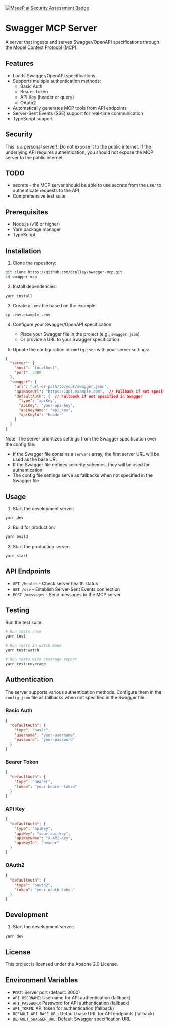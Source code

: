 [![MseeP.ai Security Assessment Badge](https://mseep.net/pr/dcolley-swagger-mcp-badge.png)](https://mseep.ai/app/dcolley-swagger-mcp)

# Swagger MCP Server

A server that ingests and serves Swagger/OpenAPI specifications through the Model Context Protocol (MCP).

## Features

- Loads Swagger/OpenAPI specifications
- Supports multiple authentication methods:
  - Basic Auth
  - Bearer Token
  - API Key (header or query)
  - OAuth2
- Automatically generates MCP tools from API endpoints
- Server-Sent Events (SSE) support for real-time communication
- TypeScript support

## Security

This is a personal server!! Do not expose it to the public internet.
If the underlying API requires authentication, you should not expose the MCP server to the public internet.

## TODO

- secrets - the MCP server should be able to use secrets from the user to authenticate requests to the API
- Comprehensive test suite

## Prerequisites

- Node.js (v18 or higher)
- Yarn package manager
- TypeScript

## Installation

1. Clone the repository:
```bash
git clone https://github.com/dcolley/swagger-mcp.git
cd swagger-mcp
```

2. Install dependencies:
```bash
yarn install
```

3. Create a `.env` file based on the example:
```bash
cp .env.example .env
```

4. Configure your Swagger/OpenAPI specification:
   - Place your Swagger file in the project (e.g., `swagger.json`)
   - Or provide a URL to your Swagger specification

5. Update the configuration in `config.json` with your server settings:
```json
{
  "server": {
    "host": "localhost",
    "port": 3000
  },
  "swagger": {
    "url": "url-or-path/to/your/swagger.json",
    "apiBaseUrl": "https://api.example.com",  // Fallback if not specified in Swagger
    "defaultAuth": {  // Fallback if not specified in Swagger
      "type": "apiKey",
      "apiKey": "your-api-key",
      "apiKeyName": "api_key",
      "apiKeyIn": "header"
    }
  }
}
```

Note: The server prioritizes settings from the Swagger specification over the config file:
- If the Swagger file contains a `servers` array, the first server URL will be used as the base URL
- If the Swagger file defines security schemes, they will be used for authentication
- The config file settings serve as fallbacks when not specified in the Swagger file

## Usage

1. Start the development server:
```bash
yarn dev
```

2. Build for production:
```bash
yarn build
```

3. Start the production server:
```bash
yarn start
```

## API Endpoints

- `GET /health` - Check server health status
- `GET /sse` - Establish Server-Sent Events connection
- `POST /messages` - Send messages to the MCP server

## Testing

Run the test suite:
```bash
# Run tests once
yarn test

# Run tests in watch mode
yarn test:watch

# Run tests with coverage report
yarn test:coverage
```

## Authentication

The server supports various authentication methods. Configure them in the `config.json` file as fallbacks when not specified in the Swagger file:

### Basic Auth
```json
{
  "defaultAuth": {
    "type": "basic",
    "username": "your-username",
    "password": "your-password"
  }
}
```

### Bearer Token
```json
{
  "defaultAuth": {
    "type": "bearer",
    "token": "your-bearer-token"
  }
}
```

### API Key
```json
{
  "defaultAuth": {
    "type": "apiKey",
    "apiKey": "your-api-key",
    "apiKeyName": "X-API-Key",
    "apiKeyIn": "header"
  }
}
```

### OAuth2
```json
{
  "defaultAuth": {
    "type": "oauth2",
    "token": "your-oauth-token"
  }
}
```

## Development

1. Start the development server:
```bash
yarn dev
```

<!-- 2. Make changes to the code

3. Run tests to ensure everything works:
```bash
yarn test
```

4. Build the project:
```bash
yarn build
``` -->

<!-- ## Contributing

1. Fork the repository
2. Create your feature branch (`git checkout -b feature/amazing-feature`)
3. Commit your changes (`git commit -m 'Add some amazing feature'`)
4. Push to the branch (`git push origin feature/amazing-feature`)
5. Open a Pull Request -->

## License

This project is licensed under the Apache 2.0 License.

## Environment Variables

- `PORT`: Server port (default: 3000)
- `API_USERNAME`: Username for API authentication (fallback)
- `API_PASSWORD`: Password for API authentication (fallback)
- `API_TOKEN`: API token for authentication (fallback)
- `DEFAULT_API_BASE_URL`: Default base URL for API endpoints (fallback)
- `DEFAULT_SWAGGER_URL`: Default Swagger specification URL
